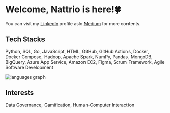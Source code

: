 # Welcome, Nattrio is here!🍀
You can visit my [LinkedIn](https://www.linkedin.com/in/jirapat-klaokliang) profile aslo [Medium](https://medium.com/@nattrio) for more contents.

## Tech Stacks
Python, SQL, Go, JavaScript, HTML, GitHub, GitHub Actions, Docker, Docker Compose, Hadoop, Apache Spark, NumPy, Pandas, MongoDB, BigQuery, Azure App Service, Amazon EC2, Figma, Scrum Framework, Agile Software Development

<img src="https://github-readme-stats-abtrax.vercel.app/api/top-langs?locale=en&hide_title=false&layout=compact&langs_count=4&theme=dracula&hide_border=true&hide=jupyter%20notebook&username=nattrio" alt="languages graph"/>

## Interests
Data Governance, Gamification, Human-Computer Interaction
